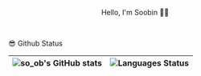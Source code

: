 <p align="center">  Hello, I'm Soobin 🙌🏻 </p>

<br />

😎 Github Status

| ![so_ob's GitHub stats](https://github-readme-stats.vercel.app/api?username=endura0535&show_icons=true&theme=vue&hide_border=true) | ![Languages Status](https://github-readme-stats.vercel.app/api/top-langs/?username=endura0535&layout=compact&theme=vue&hide_border=true) |
| ------------- | ------------- |

<br />
